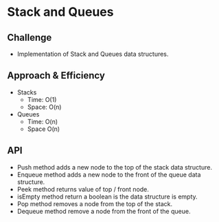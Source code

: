 # Stack and Queues
<!-- Short summary or background information -->

## Challenge
<!-- Description of the challenge -->
* Implementation of Stack and Queues data structures.

## Approach & Efficiency
<!-- What approach did you take? Why? What is the Big O space/time for this approach? -->
* Stacks
    * Time: O(1)
    * Space: O(n)
* Queues
    * Time: O(n)
    * Space O(n)

## API
<!-- Description of each method publicly available to your Linked List -->
* Push method adds a new node to the top of the stack data structure.
* Enqueue method adds a new node to the front of the queue data structure.
* Peek method returns value of top / front node.
* isEmpty method return a boolean is the data structure is empty.
* Pop method removes a node from the top of the stack.
* Dequeue method remove a node from the front of the queue.


